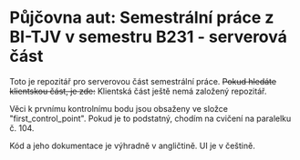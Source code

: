 # Půjčovna aut: Semestrální práce z BI-TJV v semestru B231 - serverová část

Toto je repozitář pro serverovou část semestrální práce. ~~Pokud hledáte klientskou část, je zde:~~ Klientská část ještě nemá založený repozitář.

Věci k prvnímu kontrolnímu bodu jsou obsaženy ve složce "first_control_point". Pokud je to podstatný, chodím na cvičení na paralelku č. 104.

Kód a jeho dokumentace je výhradně v angličtině. UI je v češtině.

